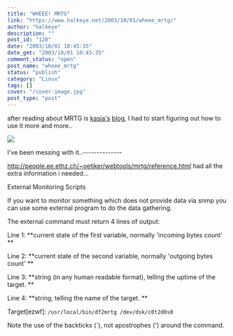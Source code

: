 ```yaml
---
title: "WHEEE! MRTG"
link: "https://www.halkeye.net/2003/10/01/wheee_mrtg/"
author: "halkeye"
description: ""
post_id: "128"
date: "2003/10/01 10:45:35"
date_gmt: "2003/10/01 10:45:35"
comment_status: "open"
post_name: "wheee_mrtg"
status: "publish"
category: "Linux"
tags: []
cover: "/cover-image.jpg"
post_type: "post"
---
```


after reading about MRTG is [kasia's](http://www.unix-girl.com) [blog](http://www.unix-girl.com/blog/archives/001134.html), I had to start figuring out how to use it more and more..

![](http://www.halkeye.net/mrtg/memory-day.png)

I've been messing with it..--------------  

http://people.ee.ethz.ch/~oetiker/webtools/mrtg/reference.html had all the extra information i needed...

External Monitoring Scripts  

 If you want to monitor something which does not provide data via snmp you can use some external program to do the data gathering.   

 The external command must return 4 lines of output:

Line 1: **current state of the first variable, normally 'incoming bytes count' **  

Line 2: **current state of the second variable, normally 'outgoing bytes count' **  

Line 3: **string (in any human readable format), telling the uptime of the target. **  

Line 4: **string, telling the name of the target. **

Target[ezwf]: `/usr/local/bin/df2mrtg /dev/dsk/c0t2d0s0`

Note the use of the backticks (`), not apostrophes (') around the command.